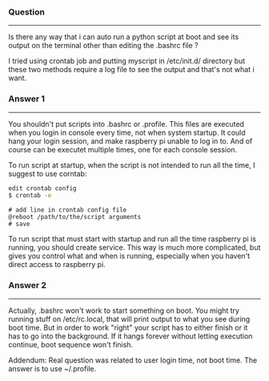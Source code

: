 ### Question
---
Is there any way that i can auto run a python script at boot and see its output on the terminal other than editing the .bashrc file ?

I tried using crontab job and putting myscript in /etc/init.d/ directory but these two methods require a log file to see the output and that's not what i want.

### Answer 1
---
You shouldn't put scripts into .bashrc or .profile. This files are executed when you login in console every time, not when system startup. It could hang your login session, and make raspberry pi unable to log in to. And of course can be executet multiple times, one for each console session.

To run script at startup, when the script is not intended to run all the time, I suggest to use corntab:

```bash
edit crontab config
$ crontab -e
```

```
# add line in crontab config file
@reboot /path/to/the/script arguments
# save
```

To run script that must start with startup and run all the time raspberry pi is running, you should create service. This way is much more complicated, but gives you control what and when is running, especially when you haven't direct access to raspberry pi.


### Answer 2
---
Actually, .bashrc won't work to start something on boot. You might try running stuff on /etc/rc.local, that will print output to what you see during boot time. But in order to work "right" your script has to either finish or it has to go into the background. If it hangs forever without letting execution continue, boot sequence won't finish.

Addendum: Real question was related to user login time, not boot time. The answer is to use ~/.profile.